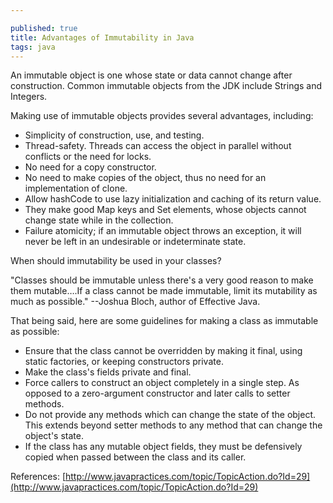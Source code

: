 ```yaml
---

published: true
title: Advantages of Immutability in Java
tags: java
---
```

An immutable object is one whose state or data cannot change after construction. Common immutable objects from the JDK include Strings and Integers.

Making use of immutable objects provides several advantages, including:

* Simplicity of construction, use, and testing.
* Thread-safety. Threads can access the object in parallel without conflicts or the need for locks.
* No need for a copy constructor.
* No need to make copies of the object, thus no need for an implementation of clone.
* Allow hashCode to use lazy initialization and caching of its return value.
* They make good Map keys and Set elements, whose objects cannot change state while in the collection.
* Failure atomicity; if an immutable object throws an exception, it will never be left in an undesirable or indeterminate state.

When should immutability be used in your classes?

"Classes should be immutable unless there's a very good reason to make them mutable….If a class cannot be made immutable, limit its mutability as much as possible." --Joshua Bloch, author of Effective Java.

That being said, here are some guidelines for making a class as immutable as possible:

* Ensure that the class cannot be overridden by making it final, using static factories, or keeping constructors private.
* Make the class's fields private and final.
* Force callers to construct an object completely in a single step. As opposed to a zero-argument constructor and later calls to setter methods.
* Do not provide any methods which can change the state of the object. This extends beyond setter methods to any method that can change the object's state.
* If the class has any mutable object fields, they must be defensively copied when passed between the class and its caller.

References:
[http://www.javapractices.com/topic/TopicAction.do?Id=29](http://www.javapractices.com/topic/TopicAction.do?Id=29)
